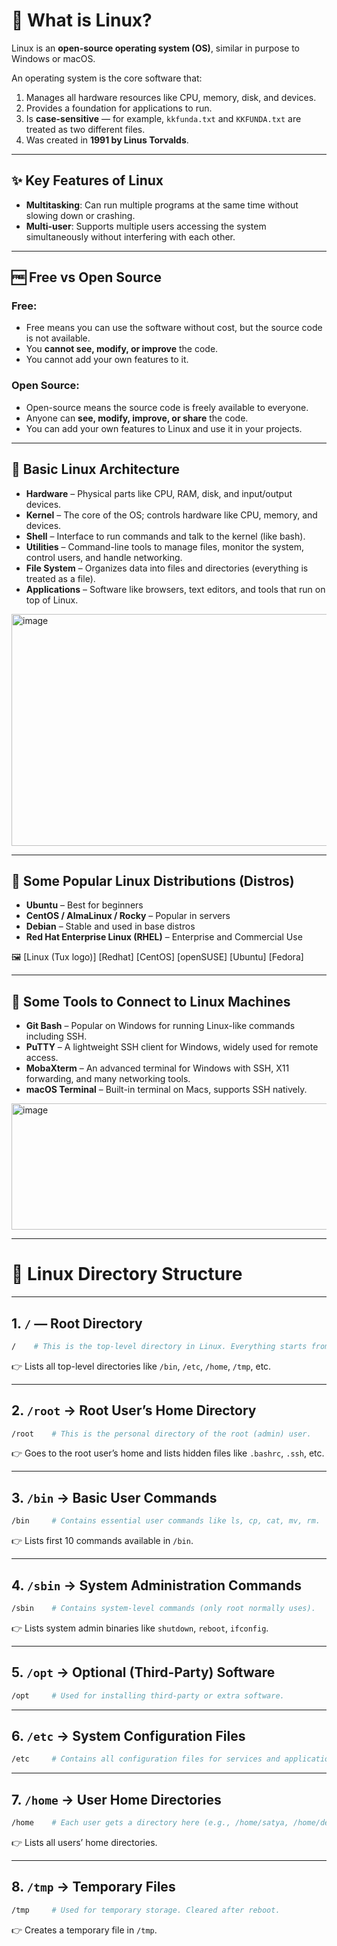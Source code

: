 # 🐧 What is Linux?

Linux is an **open-source operating system (OS)**, similar in purpose to Windows or macOS.

An operating system is the core software that:

1. Manages all hardware resources like CPU, memory, disk, and devices.  
2. Provides a foundation for applications to run.  
3. Is **case-sensitive** — for example, `kkfunda.txt` and `KKFUNDA.txt` are treated as two different files.  
4. Was created in **1991 by Linus Torvalds**.

---

## ✨ Key Features of Linux

- **Multitasking**: Can run multiple programs at the same time without slowing down or crashing.  
- **Multi-user**: Supports multiple users accessing the system simultaneously without interfering with each other.

---

## 🆓 Free vs Open Source

### Free:
- Free means you can use the software without cost, but the source code is not available.  
- You **cannot see, modify, or improve** the code.  
- You cannot add your own features to it.

### Open Source:
- Open-source means the source code is freely available to everyone.  
- Anyone can **see, modify, improve, or share** the code.  
- You can add your own features to Linux and use it in your projects.

---

## 🧱 Basic Linux Architecture

- **Hardware** – Physical parts like CPU, RAM, disk, and input/output devices.  
- **Kernel** – The core of the OS; controls hardware like CPU, memory, and devices.  
- **Shell** – Interface to run commands and talk to the kernel (like bash).  
- **Utilities** – Command-line tools to manage files, monitor the system, control users, and handle networking.  
- **File System** – Organizes data into files and directories (everything is treated as a file).  
- **Applications** – Software like browsers, text editors, and tools that run on top of Linux.

<img width="686" height="371" alt="image" src="https://github.com/user-attachments/assets/b8cdc67c-d570-4e98-9fb7-44be6c5fa604" />

---

## 🐧 Some Popular Linux Distributions (Distros)

- **Ubuntu** – Best for beginners  
- **CentOS / AlmaLinux / Rocky** – Popular in servers  
- **Debian** – Stable and used in base distros  
- **Red Hat Enterprise Linux (RHEL)** – Enterprise and Commercial Use

🖼️ [Linux (Tux logo)] [Redhat] [CentOS] [openSUSE] [Ubuntu] [Fedora]

---

## 🔌 Some Tools to Connect to Linux Machines

- **Git Bash** – Popular on Windows for running Linux-like commands including SSH.  
- **PuTTY** – A lightweight SSH client for Windows, widely used for remote access.  
- **MobaXterm** – An advanced terminal for Windows with SSH, X11 forwarding, and many networking tools.  
- **macOS Terminal** – Built-in terminal on Macs, supports SSH natively.

<img width="628" height="202" alt="image" src="https://github.com/user-attachments/assets/7297f021-efdd-4c95-b0ca-64c93eb687c6" />

---

# 📁 Linux Directory Structure

---

## 1. `/` — Root Directory

```bash
/    # This is the top-level directory in Linux. Everything starts from /
````

👉 Lists all top-level directories like `/bin`, `/etc`, `/home`, `/tmp`, etc.

---

## 2. `/root` → Root User’s Home Directory

```bash
/root    # This is the personal directory of the root (admin) user.
```

👉 Goes to the root user’s home and lists hidden files like `.bashrc`, `.ssh`, etc.

---

## 3. `/bin` → Basic User Commands

```bash
/bin     # Contains essential user commands like ls, cp, cat, mv, rm.
```

👉 Lists first 10 commands available in `/bin`.

---

## 4. `/sbin` → System Administration Commands

```bash
/sbin    # Contains system-level commands (only root normally uses).
```

👉 Lists system admin binaries like `shutdown`, `reboot`, `ifconfig`.

---

## 5. `/opt` → Optional (Third-Party) Software

```bash
/opt     # Used for installing third-party or extra software.
```

---

## 6. `/etc` → System Configuration Files

```bash
/etc     # Contains all configuration files for services and applications.
```

---

## 7. `/home` → User Home Directories

```bash
/home    # Each user gets a directory here (e.g., /home/satya, /home/dev).
```

👉 Lists all users’ home directories.

---

## 8. `/tmp` → Temporary Files

```bash
/tmp     # Used for temporary storage. Cleared after reboot.
```

👉 Creates a temporary file in `/tmp`.

```
